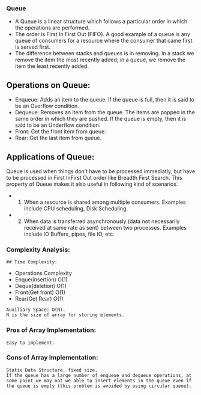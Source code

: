 ### Queue
* A Queue is a linear structure which follows a particular order in which the operations are performed. 
* The order is First In First Out (FIFO). A good example of a queue is any queue of consumers for a resource where the consumer that came first is served first. 
* The difference between stacks and queues is in removing. In a stack we remove the item the most recently added; 
in a queue, we remove the item the least recently added.


## Operations on Queue:

* Enqueue: Adds an item to the queue. If the queue is full, then it is said to be an Overflow condition.
* Dequeue: Removes an item from the queue. The items are popped in the same order in which they are pushed. If the queue is empty, then it is said to be an Underflow condition.
* Front: Get the front item from queue.
* Rear: Get the last item from queue. 


##  Applications of Queue:
Queue is used when things don’t have to be processed immediatly, but have to be processed in First InFirst Out order like Breadth First Search. This property of Queue makes it also useful in following kind of scenarios.


* 1) When a resource is shared among multiple consumers. Examples include CPU scheduling, Disk Scheduling.
* 2) When data is transferred asynchronously (data not necessarily received at same rate as sent) between two processes. Examples include IO Buffers, pipes, file IO, etc.


### Complexity Analysis:

    ## Time Complexity:

   * Operations              Complexity
   *  Enque(insertion)           O(1)
   * Deque(deletion)            O(1)
   * Front(Get front)           O(1)
   * Rear(Get Rear)             O(1)              

    Auxiliary Space: O(N).
    N is the size of array for storing elements.

### Pros of Array Implementation:

    Easy to implement.

### Cons of Array Implementation:

    Static Data Structure, fixed size.
    If the queue has a large number of enqueue and dequeue operations, at some point we may not we able to insert elements in the queue even if the queue is empty (this problem is avoided by using circular queue).

